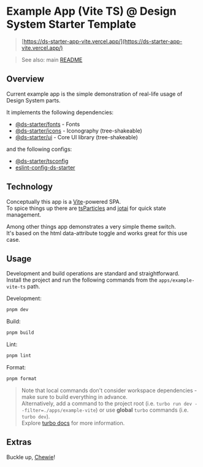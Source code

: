# Example App (Vite TS) @ Design System Starter Template

> [https://ds-starter-app-vite.vercel.app/](https://ds-starter-app-vite.vercel.app/)

> See also: main [README](../../README.md)

## Overview

Current example app is the simple demonstration of real-life usage of Design System parts.

It implements the following dependencies:
- [@ds-starter/fonts](/packages/dss-fonts/) - Fonts
- [@ds-starter/icons](/packages/dss-icons/) - Iconography (tree-shakeable)
- [@ds-starter/ui](/packages/dss-ui/) - Core UI library (tree-shakeable)

and the following configs:
- [@ds-starter/tsconfig](/config/tsconfig/)
- [eslint-config-ds-starter](/config/eslint-config-ds-starter/)

## Technology 

Conceptually this app is a [Vite](https://vitejs.dev/)-powered SPA.  
To spice things up there are [tsParticles](https://github.com/tsparticles) and [jotai](https://jotai.org/) for quick state management.

Among other things app demonstrates a very simple theme switch.  
It's based on the html data-attribute toggle and works great for this use case.


## Usage

Development and build operations are standard and straightforward.  
Install the project and run the following commands from the `apps/example-vite-ts` path.

Development:
```sh
pnpm dev
```

Build:
```sh
pnpm build
```

Lint:
```sh
pnpm lint
```

Format:
```sh
pnpm format
```

> Note that local commands don't consider workspace dependencies - make sure to build everything in advance.  
> Alternatively, add a command to the project root (i.e. `turbo run dev --filter=./apps/example-vite`) or use **global** `turbo` commands (i.e. `turbo dev`).  
> Explore [turbo docs](https://turbo.build/repo/docs/crafting-your-repository/running-tasks#using-global-turbo) for more information.

## Extras

Buckle up, [Chewie](https://www.inverse.com/article/25768-hyperdrive-hyperspace-star-wars-science-fiction-space-travel-energy-efficient)!
